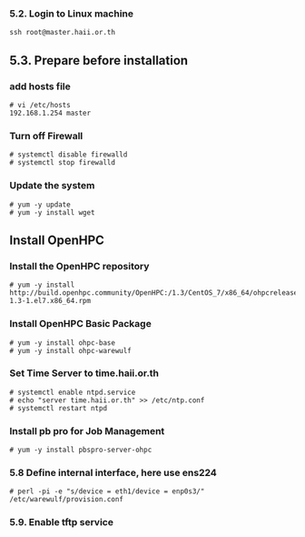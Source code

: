 

### 5.2. Login to Linux machine 
```
ssh root@master.haii.or.th
```

5.3. Prepare before installation 
--------------------------------

### add hosts file 
```
# vi /etc/hosts
192.168.1.254 master
```

### Turn off Firewall 
```
# systemctl disable firewalld
# systemctl stop firewalld
```

### Update the system
```
# yum -y update
# yum -y install wget
```

Install OpenHPC
---------------

### Install the OpenHPC repository
```
# yum -y install http://build.openhpc.community/OpenHPC:/1.3/CentOS_7/x86_64/ohpcrelease-1.3-1.el7.x86_64.rpm
```

### Install OpenHPC Basic Package 
```
# yum -y install ohpc-base
# yum -y install ohpc-warewulf
```

### Set Time Server to time.haii.or.th
```
# systemctl enable ntpd.service
# echo "server time.haii.or.th" >> /etc/ntp.conf
# systemctl restart ntpd
```

### Install pb pro for Job Management 
```
# yum -y install pbspro-server-ohpc
```

### 5.8 Define internal interface, here use ens224
```
# perl -pi -e "s/device = eth1/device = enp0s3/" /etc/warewulf/provision.conf
```

### 5.9. Enable tftp service 
